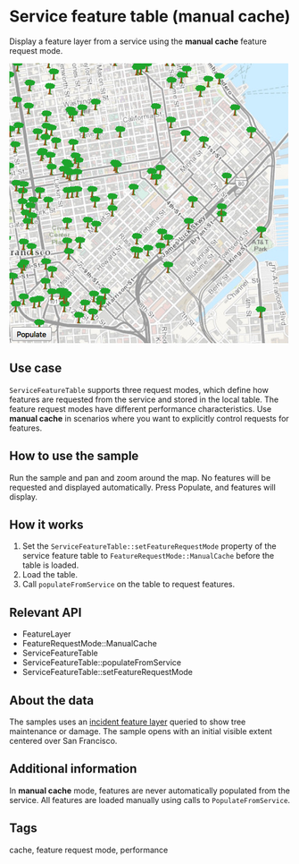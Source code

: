 # Service feature table (manual cache)

Display a feature layer from a service using the **manual cache** feature request mode.

![](screenshot.png)

## Use case

`ServiceFeatureTable` supports three request modes, which define how features are requested from the service and stored in the local table. The feature request modes have different performance characteristics. Use **manual cache** in scenarios where you want to explicitly control requests for features.

## How to use the sample

Run the sample and pan and zoom around the map. No features will be requested and displayed automatically. Press Populate, and features will display.

## How it works

1. Set the `ServiceFeatureTable::setFeatureRequestMode` property of the service feature table to `FeatureRequestMode::ManualCache` before the table is loaded.
2. Load the table.
3. Call `populateFromService` on the table to request features.

## Relevant API

* FeatureLayer
* FeatureRequestMode::ManualCache
* ServiceFeatureTable
* ServiceFeatureTable::populateFromService
* ServiceFeatureTable::setFeatureRequestMode

## About the data

The samples uses an [incident feature layer](https://sampleserver6.arcgisonline.com/arcgis/rest/services/SF311/FeatureServer/0) queried to show tree maintenance or damage. The sample opens with an initial visible extent centered over San Francisco.

## Additional information

In **manual cache** mode, features are never automatically populated from the service. All features are loaded manually using calls to `PopulateFromService`.

## Tags

cache, feature request mode, performance
